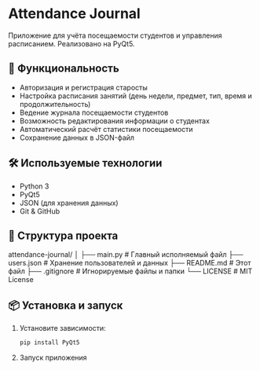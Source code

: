 # Attendance Journal

Приложение для учёта посещаемости студентов и управления расписанием. Реализовано на PyQt5.

## 🚀 Функциональность

- Авторизация и регистрация старосты
- Настройка расписания занятий (день недели, предмет, тип, время и продолжительность)
- Ведение журнала посещаемости студентов
- Возможность редактирования информации о студентах
- Автоматический расчёт статистики посещаемости
- Сохранение данных в JSON-файл

## 🛠️ Используемые технологии

- Python 3
- PyQt5
- JSON (для хранения данных)
- Git & GitHub

## 🧱 Структура проекта

attendance-journal/
│
├── main.py # Главный исполняемый файл
├── users.json # Хранение пользователей и данных
├── README.md # Этот файл
├── .gitignore # Игнорируемые файлы и папки
└── LICENSE # MIT License

## 📦 Установка и запуск

1. Установите зависимости:

   ```bash
   pip install PyQt5
2. Запуск приложения


